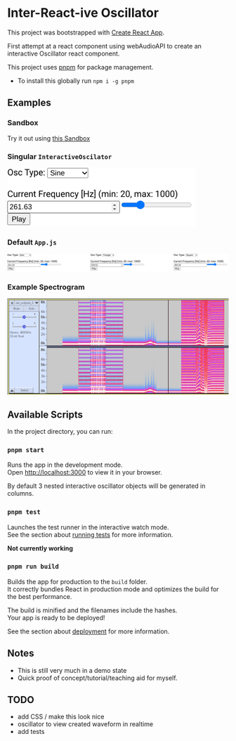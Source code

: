 # Inter-React-ive Oscillator

This project was bootstrapped with [Create React App](https://github.com/facebook/create-react-app).

First attempt at a react component using webAudioAPI to create an interactive Oscillator react component.

This project uses [pnpm](https://pnpm.io/) for package management.
* To install this globally run `npm i -g pnpm`

## Examples
### Sandbox
Try it out using [this Sandbox](https://codesandbox.io/p/github/jordyjwilliams/inter-reactive-oscillator/main/)
### Singular `InteractiveOscilator`
![Single Oscillator](./screenshots/osc.png)
### Default `App.js`
![Triple Oscillator](./screenshots/tri_osc.png)
### Example Spectrogram
![recording](./screenshots/output_spect.png)

## Available Scripts

In the project directory, you can run:

### `pnpm start`

Runs the app in the development mode.\
Open [http://localhost:3000](http://localhost:3000) to view it in your browser.

By default 3 nested interactive oscillator objects will be generated in columns.

### `pnpm test`

Launches the test runner in the interactive watch mode.\
See the section about [running tests](https://facebook.github.io/create-react-app/docs/running-tests) for more information.

**Not currently working**

### `pnpm run build`

Builds the app for production to the `build` folder.\
It correctly bundles React in production mode and optimizes the build for the best performance.

The build is minified and the filenames include the hashes.\
Your app is ready to be deployed!

See the section about [deployment](https://facebook.github.io/create-react-app/docs/deployment) for more information.

## Notes
* This is still very much in a demo state
* Quick proof of concept/tutorial/teaching aid for myself.

## TODO
* add CSS / make this look nice
* oscillator to view created waveform in realtime
* add tests
